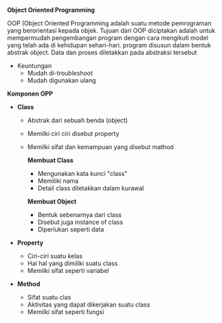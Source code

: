 **Object Oriented Programming**

OOP (Object Oriented Programming adalah suatu metode pemrograman yang berorientasi kepada objek. Tujuan dari OOP diciptakan adalah untuk mempermudah pengembangan program dengan cara mengikuti model yang telah ada di kehidupan sehari-hari.
program disusun dalam bentuk abstrak object. Data dan proses diletakkan pada abstraksi tersebut

* Keuntungan 
  * Mudah di-troubleshoot
  * Mudah digunakan ulang

**Komponen OPP**

* **Class**
  * Abstrak dari sebuah benda (object)
  * Memilki ciri ciri disebut property
  * Memilki sifat dan kemampuan yang disebut mathod
    
    **Membuat Class**
    * Mengunakan kata kunci "class"
    * Memiliki nama
    * Detail class diletakkan dalam kurawal

    **Membuat Object**
    * Bentuk sebenarnya dari class
    * Disebut juga instance of class
    * Diperlukan seperti data
  
* **Property**
  * Ciri-ciri suatu kelas
  * Hal hal yang dimiliki suatu class
  * Memilki sifat seperti variabel
* **Method**
  * Sifat suatu clas
  * Aktivitas yang dapat dikerjakan suatu class
  * Memilki sifat seperti fungsi
